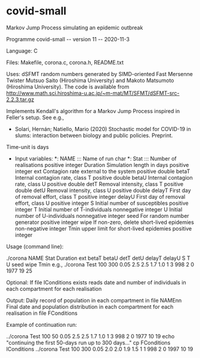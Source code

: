 # covid-small
Markov Jump Process simulating an epidemic outbreak

Programme covid-small -- version 11 -- 2020-11-3

Language: C

Files: Makefile, corona.c, corona.h, README.txt

Uses: dSFMT random numbers generated by SIMD-oriented Fast Mersenne Twister
Mutsuo Saito (Hiroshima University) and Makoto Matsumoto (Hiroshima University).
The code is available from
http://www.math.sci.hiroshima-u.ac.jp/~m-mat/MT/SFMT/dSFMT-src-2.2.3.tar.gz

Implements Kendall's algorithm for a Markov Jump Process inspired in Feller's setup. See e.g.,
* Solari, Hernán; Natiello, Mario (2020) Stochastic model for COVID-19 in slums:
  interaction between biology and public policies. Preprint.

Time-unit is days 

* Input variables:
*: NAME :::      Name of run                               char
*: Stat :::      Number of realisations                    positive integer
Duration  Simulation length in days                 positive integer
ext       Contagion rate external to the system     positive double
betaT     Internal contagion rate, class T          positive double
betaU     Internal contagion rate, class U          positive double
detT      Removal intensity, class T                positive double
detU      Removal intensity, class U                positive double
delayT    First day of removal effort, class T      positive integer
delayU    First day of removal effort, class U      positive integer
S         Initial number of susceptibles            positive integer
T         Initial number of T-individuals           nonnegative integer
U         Initial number of U-individuals           nonnegative integer
seed      For random number generator               positive integer
wipe      If non-zero, delete short-lived epidemies non-negative integer
Tmin      upper limit for short-lived epidemies     positive integer 

Usage (command line):

./corona NAME Stat Duration ext betaT betaU detT detU delayT delayU S T U seed wipe Tmin
e.g.,
./corona Test 100 300 0.05 2.5 2.5 1.7 1.0 1 3 998 2 0 1977 19 25 

Optional:
If file IConditions exists  reads date and number of individuals in each compartment for each realisation

Output:
Daily record of population in each compartment in file NAMEnn
Final date and population distribution in each compartment for each realisation in file FConditions

Example of continuation run:

../corona Test 100   50 0.05 2.5 2.5 1.7 1.0 1 3 998 2 0 1977 10 19 
echo  "continuing the first 50-days run up to 300 days..."
cp FConditions IConditions
../corona Test 100 300 0.05 2.0 2.0 1.9 1.5 1 1 998 2 0 1997 10 19


